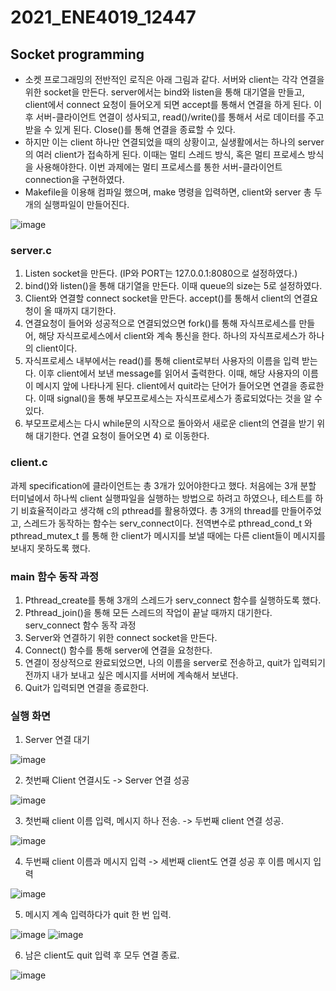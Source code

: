 # 2021_ENE4019_12447

## Socket programming

-	소켓 프로그래밍의 전반적인 로직은 아래 그림과 같다. 서버와 client는 각각 연결을 위한 socket을 만든다. server에서는 bind와 listen을 통해 대기열을 만들고, client에서 connect 요청이 들어오게 되면 accept를 통해서 연결을 하게 된다. 이후 서버-클라이언트 연결이 성사되고, read()/write()를 통해서 서로 데이터를 주고받을 수 있게 된다. Close()를 통해 연결을 종료할 수 있다.
-	하지만 이는 client 하나만 연결되었을 때의 상황이고, 실생활에서는 하나의 server의 여러 client가 접속하게 된다. 이때는 멀티 스레드 방식, 혹은 멀티 프로세스 방식을 사용해야한다. 이번 과제에는 멀티 프로세스를 통한 서버-클라이언트 connection을 구현하였다.
-	Makefile을 이용해 컴파일 했으며, make 명령을 입력하면, client와 server 총 두개의 실행파일이 만들어진다.

![image](https://user-images.githubusercontent.com/67817432/147927294-82a6e173-86f9-4e2b-8a59-9479f405b546.png)

### server.c
1)	Listen socket을 만든다. (IP와 PORT는 127.0.0.1:8080으로 설정하였다.)
2)	bind()와 listen()을 통해 대기열을 만든다. 이때 queue의 size는 5로 설정하였다.
3)	Client와 연결할 connect socket을 만든다. accept()를 통해서 client의 연결요청이 올 때까지 대기한다.
4)	연결요청이 들어와 성공적으로 연결되었으면 fork()를 통해 자식프로세스를 만들어, 해당 자식프로세스에서 client와 계속 통신을 한다. 하나의 자식프로세스가 하나의 client이다.
5)	자식프로세스 내부에서는 read()를 통해 client로부터 사용자의 이름을 입력 받는다. 이후 client에서 보낸 message를 읽어서 출력한다. 이때, 해당 사용자의 이름이 메시지 앞에 나타나게 된다. client에서 quit라는 단어가 들어오면 연결을 종료한다. 이때 signal()을 통해 부모프로세스는 자식프로세스가 종료되었다는 것을 알 수 있다.
6)	부모프로세스는 다시 while문의 시작으로 돌아와서 새로운 client의 연결을 받기 위해 대기한다. 연결 요청이 들어오면 4) 로 이동한다.

### client.c
과제 specification에 클라이언트는 총 3개가 있어야한다고 했다. 처음에는 3개 분할 터미널에서 하나씩 client 실행파일을 실행하는 방법으로 하려고 하였으나, 테스트를 하기 비효율적이라고 생각해 c의 pthread를 활용하였다. 총 3개의 thread를 만들어주었고, 스레드가 동작하는 함수는 serv_connect이다. 전역변수로 pthread_cond_t 와 pthread_mutex_t 를 통해 한 client가 메시지를 보낼 때에는 다른 client들이 메시지를 보내지 못하도록 했다.

### main 함수 동작 과정
1)	Pthread_create를 통해 3개의 스레드가 serv_connect 함수를 실행하도록 했다.
2)	Pthread_join()을 통해 모든 스레드의 작업이 끝날 때까지 대기한다.
serv_connect 함수 동작 과정
1)	Server와 연결하기 위한 connect socket을 만든다.
2)	Connect() 함수를 통해 server에 연결을 요청한다.
3)	연결이 정상적으로 완료되었으면, 나의 이름을 server로 전송하고, quit가 입력되기 전까지 내가 보내고 싶은 메시지를 서버에 계속해서 보낸다.
4)	Quit가 입력되면 연결을 종료한다.

### 실행 화면
1.	Server 연결 대기

 ![image](https://user-images.githubusercontent.com/67817432/147927384-8da26720-33ec-4a2a-a341-a4bfaac3c443.png)
 
2.	첫번째 Client 연결시도 -> Server 연결 성공
 
![image](https://user-images.githubusercontent.com/67817432/147927448-8518d082-7e3e-40f1-b33d-7dc570fc9987.png)


3.	첫번째 client 이름 입력, 메시지 하나 전송. -> 두번째 client 연결 성공.
 	
![image](https://user-images.githubusercontent.com/67817432/147927471-5dab0af9-117d-4329-bd16-3bf448c14008.png)

4.	두번째 client 이름과 메시지 입력 -> 세번째 client도 연결 성공 후 이름 메시지 입력
 
![image](https://user-images.githubusercontent.com/67817432/147927479-3b2f6222-7b6f-48d6-aa32-5bf47d2d4cec.png)

5.	메시지 계속 입력하다가 quit 한 번 입력. 

![image](https://user-images.githubusercontent.com/67817432/147927490-66314811-38b4-4b12-b026-bed3c92d2726.png)
![image](https://user-images.githubusercontent.com/67817432/147927496-8f34c53d-dec7-4f3d-99db-eede87c7f8a2.png)

6.	남은 client도 quit 입력 후 모두 연결 종료.

![image](https://user-images.githubusercontent.com/67817432/147927507-aca69bb0-6e59-4ea3-8504-c4deddb662cf.png)

 
